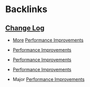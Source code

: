 
# Backlinks
## [Change Log](<Change Log.md>)
- [More](((b3XQRsqtZ))) [Performance Improvements](<Performance Improvements.md>)

- [Performance Improvements](<Performance Improvements.md>)

- [Performance Improvements](<Performance Improvements.md>)

- [Performance Improvements](<Performance Improvements.md>)

- Major [Performance Improvements](<Performance Improvements.md>)

